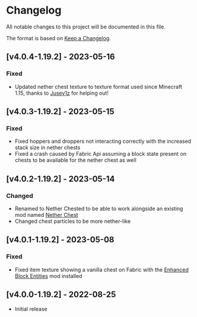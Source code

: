 # Changelog
All notable changes to this project will be documented in this file.

The format is based on [Keep a Changelog].

## [v4.0.4-1.19.2] - 2023-05-16
### Fixed
- Updated nether chest texture to texture format used since Minecraft 1.15, thanks to [Jusey1z](https://www.curseforge.com/members/jusey1z) for helping out!

## [v4.0.3-1.19.2] - 2023-05-15
### Fixed
- Fixed hoppers and droppers not interacting correctly with the increased stack size in nether chests
- Fixed a crash caused by Fabric Api assuming a block state present on chests to be available for the nether chest as well

## [v4.0.2-1.19.2] - 2023-05-14
### Changed
- Renamed to Nether Chested to be able to work alongside an existing mod named [Nether Chest](https://www.curseforge.com/minecraft/mc-mods/nether-chest-fabric)
- Changed chest particles to be more nether-like

## [v4.0.1-1.19.2] - 2023-05-08
### Fixed
- Fixed item texture showing a vanilla chest on Fabric with the [Enhanced Block Entities](https://www.curseforge.com/minecraft/mc-mods/enhanced-block-entities) mod installed

## [v4.0.0-1.19.2] - 2022-08-25
- Initial release

[Keep a Changelog]: https://keepachangelog.com/en/1.0.0/

